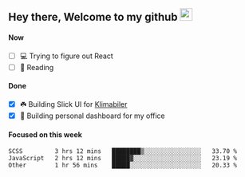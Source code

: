## Hey there, Welcome to my github <img src="https://media.giphy.com/media/hvRJCLFzcasrR4ia7z/giphy.gif" width="25px">

#### Now
- [ ] 💻 Trying to figure out React
- [ ] 📕 Reading

#### Done
- [x] ☘️ Building Slick UI for [Klimabiler](https://klimabiler.dk)
- [x] 🚀 Building personal dashboard for my office
 
 #### Focused on this week
<!--START_SECTION:waka-->

```text
SCSS         3 hrs 12 mins   ████████▒░░░░░░░░░░░░░░░░   33.70 %
JavaScript   2 hrs 12 mins   █████▓░░░░░░░░░░░░░░░░░░░   23.19 %
Other        1 hr 56 mins    █████░░░░░░░░░░░░░░░░░░░░   20.33 %
```

<!--END_SECTION:waka-->

